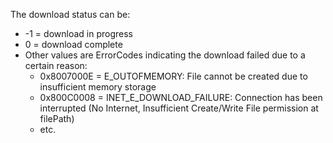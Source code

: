 The download status can be:
* -1 = download in progress
* 0 = download complete
* Other values are​ ErrorCodes indicating the download failed due to a certain reason:
    * 0x8007000E = E_OUTOFMEMORY: File cannot be created due to insufficient memory storage
    * 0x800C0008 = INET_E_DOWNLOAD_FAILURE: Connection has been interrupted (No Internet, Insufficient Create/Write File permission at filePath)
    * etc.